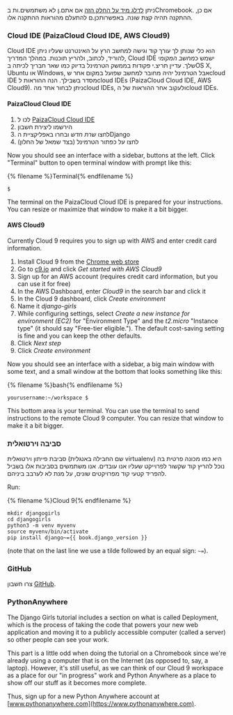 ניתן [ לדלג מיד על החלק הזה](http://tutorial.djangogirls.org/en/installation/#install-python) אם אתם.ן לא משתמשים.ות בChromebook. אם כן, ההתקנה תהיה קצת שונה. באפשרותכן.ם להתעלם מהוראות ההתקנה אלו.

### Cloud IDE (PaizaCloud Cloud IDE, AWS Cloud9)

Cloud IDE הוא כלי שנותן לך עורך קוד וגישה למחשב הרץ על האינטרנט שעליו ניתן להוריד, לכתוב, ולהריץ תוכנות. במהלך המדריך, Cloud IDE ישמש כ*מחשב המקומי* שלך. עדיין תריצ.י פקודות בממשק הטרמינל בדיוק כמו שאר חבריך לכיתה בOS X, Ubuntu או Windows, אבל הטרמינל יהיה מחובר למחשב שפועל במקום אחר שcloud IDE מסדר בשבילך. הנה ההוראות לcloud IDEs (PaizaCloud Cloud IDE, AWS Cloud9). ניתן לבחור אחד מהcloud IDEs, ולעקוב אחר ההוראות של הcloud IDEs.

#### PaizaCloud Cloud IDE

1. לכו ל [PaizaCloud Cloud IDE](https://paiza.cloud/)
2. הירשמו ליצירת חשבון
3. לחצו *שרת חדש* ובחרו באפליקציית הDjango
4. לחצו על כפתור הטרמינל (בצד שמאל של החלון)

Now you should see an interface with a sidebar, buttons at the left. Click "Terminal" button to open terminal window with prompt like this:

{% filename %}Terminal{% endfilename %}

    $
    

The terminal on the PaizaCloud Cloud IDE is prepared for your instructions. You can resize or maximize that window to make it a bit bigger.

#### AWS Cloud9

Currently Cloud 9 requires you to sign up with AWS and enter credit card information.

1. Install Cloud 9 from the [Chrome web store](https://chrome.google.com/webstore/detail/cloud9/nbdmccoknlfggadpfkmcpnamfnbkmkcp)
2. Go to [c9.io](https://c9.io) and click *Get started with AWS Cloud9*
3. Sign up for an AWS account (requires credit card information, but you can use it for free)
4. In the AWS Dashboard, enter *Cloud9* in the search bar and click it
5. In the Cloud 9 dashboard, click *Create environment*
6. Name it *django-girls*
7. While configuring settings, select *Create a new instance for environment (EC2)* for "Environment Type" and the *t2.micro* "Instance type" (it should say "Free-tier eligible."). The default cost-saving setting is fine and you can keep the other defaults.
8. Click *Next step*
9. Click *Create environment*

Now you should see an interface with a sidebar, a big main window with some text, and a small window at the bottom that looks something like this:

{% filename %}bash{% endfilename %}

    yourusername:~/workspace $
    

This bottom area is your terminal. You can use the terminal to send instructions to the remote Cloud 9 computer. You can resize that window to make it a bit bigger.

### סביבה וירטואלית

סביבת פייתון וירטואלית (שם החבילה באנגלית virtualenv) היא כמו מכונה פרטית בה נוכל להריץ קוד שקשור לפרוייקט שעליו אנו עובדים. אנו משתמשים בסביבות אלו בשביל להפריד קטעי קוד מפרויקטים שונים, על מנת לא לערבב ביניהם.

Run:

{% filename %}Cloud 9{% endfilename %}

    mkdir djangogirls
    cd djangogirls
    python3 -m venv myvenv
    source myvenv/bin/activate
    pip install django~={{ book.django_version }}
    

(note that on the last line we use a tilde followed by an equal sign: `~=`).

### GitHub

צרו חשבון [GitHub](https://github.com).

### PythonAnywhere

The Django Girls tutorial includes a section on what is called Deployment, which is the process of taking the code that powers your new web application and moving it to a publicly accessible computer (called a server) so other people can see your work.

This part is a little odd when doing the tutorial on a Chromebook since we're already using a computer that is on the Internet (as opposed to, say, a laptop). However, it's still useful, as we can think of our Cloud 9 workspace as a place for our "in progress" work and Python Anywhere as a place to show off our stuff as it becomes more complete.

Thus, sign up for a new Python Anywhere account at [www.pythonanywhere.com](https://www.pythonanywhere.com).